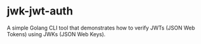 # jwk-jwt-auth
A simple Golang CLI tool that demonstrates how to verify JWTs (JSON Web Tokens) using JWKs (JSON Web Keys).
